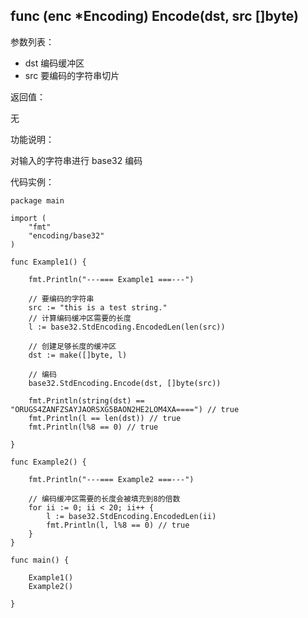 ## func (enc *Encoding) Encode(dst, src []byte)

参数列表：

- dst 编码缓冲区
- src 要编码的字符串切片

返回值：

无

功能说明：

对输入的字符串进行 base32 编码

代码实例：

    package main

    import (
        "fmt"
        "encoding/base32"
    )

    func Example1() {

        fmt.Println("---=== Example1 ===---")

        // 要编码的字符串
        src := "this is a test string."
        // 计算编码缓冲区需要的长度
        l := base32.StdEncoding.EncodedLen(len(src))

        // 创建足够长度的缓冲区
        dst := make([]byte, l)

        // 编码
        base32.StdEncoding.Encode(dst, []byte(src))

        fmt.Println(string(dst) == "ORUGS4ZANFZSAYJAORSXG5BAON2HE2LOM4XA====") // true
        fmt.Println(l == len(dst)) // true
        fmt.Println(l%8 == 0) // true

    }

    func Example2() {

        fmt.Println("---=== Example2 ===---")

        // 编码缓冲区需要的长度会被填充到8的倍数
        for ii := 0; ii < 20; ii++ {
            l := base32.StdEncoding.EncodedLen(ii)
            fmt.Println(l, l%8 == 0) // true
        }
    }

    func main() {

        Example1()
        Example2()

    }
